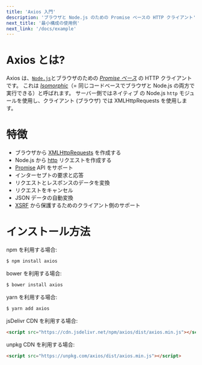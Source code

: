 ```yaml
---
title: 'Axios 入門'
description: 'ブラウザと Node.js のための Promise ベースの HTTP クライアント'
next_title: '最小構成の使用例'
next_link: '/docs/example'
---
```


# Axios とは?

Axios は、[`Node.js`](https://nodejs.org/)とブラウザのための [*Promise ベース*](https://javascript.info/promise-basics) の HTTP クライアントです。 これは [*Isomorphic*](https://www.lullabot.com/articles/what-is-an-isomorphic-application)（= 同じコードベースでブラウザと Node.js の両方で実行できる）と呼ばれます。 サーバー側ではネイティブ の Node.js `http` モジュールを使用し、クライアント (ブラウザ) では XMLHttpRequests を使用します。


# 特徴

- ブラウザから [XMLHttpRequests](https://developer.mozilla.org/en-US/docs/Web/API/XMLHttpRequest) を作成する
- Node.js から [http](http://nodejs.org/api/http.html) リクエストを作成する
- [Promise](https://developer.mozilla.org/en-US/docs/Web/JavaScript/Reference/Global_Objects/Promise) API をサポート
- インターセプトの要求と応答
- リクエストとレスポンスのデータを変換
- リクエストをキャンセル
- JSON データの自動変換
- [XSRF](http://en.wikipedia.org/wiki/Cross-site_request_forgery) から保護するためのクライアント側のサポート

# インストール方法

npm を利用する場合:

```bash
$ npm install axios
```

bower を利用する場合:

```bash
$ bower install axios
```

yarn を利用する場合:

```bash
$ yarn add axios
```

jsDelivr CDN を利用する場合:

```html
<script src="https://cdn.jsdelivr.net/npm/axios/dist/axios.min.js"></script>
```

unpkg CDN を利用する場合:

```html
<script src="https://unpkg.com/axios/dist/axios.min.js"></script>
```